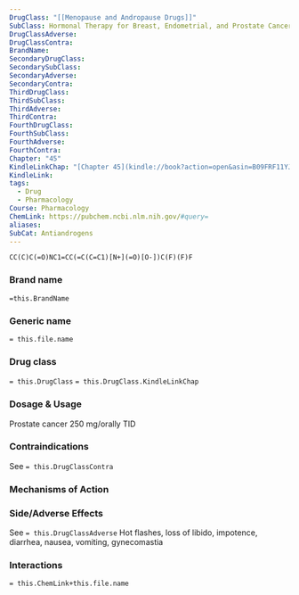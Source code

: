 ```yaml
---
DrugClass: "[[Menopause and Andropause Drugs]]"
SubClass: Hormonal Therapy for Breast, Endometrial, and Prostate Cancer
DrugClassAdverse: 
DrugClassContra: 
BrandName: 
SecondaryDrugClass: 
SecondarySubClass: 
SecondaryAdverse: 
SecondaryContra: 
ThirdDrugClass: 
ThirdSubClass: 
ThirdAdverse: 
ThirdContra: 
FourthDrugClass: 
FourthSubClass: 
FourthAdverse: 
FourthContra: 
Chapter: "45"
KindleLinkChap: "[Chapter 45](kindle://book?action=open&asin=B09FRF11YJ&location=26138)"
KindleLink: 
tags:
  - Drug
  - Pharmacology
Course: Pharmacology
ChemLink: https://pubchem.ncbi.nlm.nih.gov/#query=
aliases: 
SubCat: Antiandrogens
---
```

```smiles
CC(C)C(=O)NC1=CC(=C(C=C1)[N+](=O)[O-])C(F)(F)F
```

### Brand name
`=this.BrandName`

### Generic name
`= this.file.name`

### Drug class 
`= this.DrugClass`
	`= this.DrugClass.KindleLinkChap`

### Dosage & Usage
Prostate cancer
250 mg/orally TID 

### Contraindications
See `= this.DrugClassContra`

### Mechanisms of Action


### Side/Adverse Effects
See `= this.DrugClassAdverse`
Hot flashes, loss of libido, impotence, diarrhea, nausea, vomiting, gynecomastia 

### Interactions

`= this.ChemLink+this.file.name`

